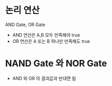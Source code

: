 # 논리 연산

AND Gate, OR Gate

- AND 연산은 A,B 모두 만족해야 true
- OR 연산은 A 또는 B 하나만 만족해도 true


# NAND Gate 와 NOR Gate
- AND 와 OR 의 결과값과 반대면 됨

